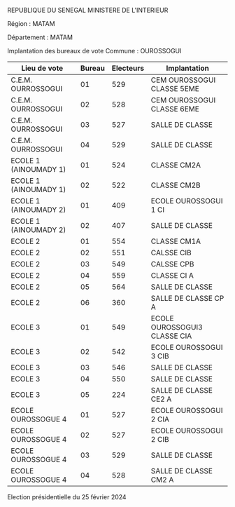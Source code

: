 REPUBLIQUE DU SENEGAL MINISTERE DE L'INTERIEUR

Région : MATAM

Département : MATAM

Implantation des bureaux de vote Commune : OUROSSOGUI

| Lieu de vote | Bureau | Electeurs | Implantation |
| - | - | - | - |
| C.E.M. OURROSSOGUI | 01 | 529 | CEM OUROSSOGUI CLASSE 5EME |
| C.E.M. OURROSSOGUI | 02 | 528 | CEM OUROSSOGUI CLASSE 6EME |
| C.E.M. OURROSSOGUI | 03 | 527 | SALLE DE CLASSE |
| C.E.M. OURROSSOGUI | 04 | 529 | SALLE DE CLASSE |
| ECOLE 1 (AINOUMADY 1) | 01 | 524 | CLASSE CM2A |
| ECOLE 1 (AINOUMADY 1) | 02 | 522 | CLASSE CM2B |
| ECOLE 1 (AINOUMADY 2) | 01 | 409 | ECOLE OUROSSOGUI 1 CI |
| ECOLE 1 (AINOUMADY 2) | 02 | 407 | SALLE DE CLASSE |
| ECOLE 2 | 01 | 554 | CLASSE CM1A |
| ECOLE 2 | 02 | 551 | CALSSE CIB |
| ECOLE 2 | 03 | 549 | CALSSE CPB |
| ECOLE 2 | 04 | 559 | CLASSE CI A |
| ECOLE 2 | 05 | 564 | SALLE DE CLASSE |
| ECOLE 2 | 06 | 360 | SALLE DE CLASSE CP A |
| ECOLE 3 | 01 | 549 | ECOLE OUROSSOGUI3 CLASSE CIA |
| ECOLE 3 | 02 | 542 | ECOLE OUROSSOGUI 3 CIB |
| ECOLE 3 | 03 | 546 | SALLE DE CLASSE |
| ECOLE 3 | 04 | 550 | SALLE DE CLASSE |
| ECOLE 3 | 05 | 224 | SALLE DE CLASSE CE2 A |
| ECOLE OUROSSOGUE 4 | 01 | 527 | ECOLE OUROSSOGUI 2 CIA |
| ECOLE OUROSSOGUE 4 | 02 | 527 | ECOLE OUROSSOGUI 2 CIB |
| ECOLE OUROSSOGUE 4 | 03 | 529 | SALLE DE CLASSE |
| ECOLE OUROSSOGUE 4 | 04 | 528 | SALLE DE CLASSE CM2 A |

<!-- PageNumber="13/14" -->

Election présidentielle du 25 février 2024
